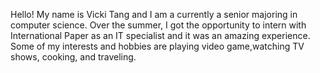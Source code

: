 Hello! My name is Vicki Tang and I am a currently a senior majoring in computer science. Over the summer, I got the opportunity to intern with International Paper as an IT specialist and it was an amazing experience. Some of my interests and hobbies are playing video game,watching TV shows, cooking, and traveling.
